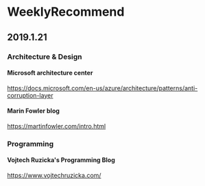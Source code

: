 # WeeklyRecommend


## 2019.1.21

### Architecture & Design

#### Microsoft architecture center
https://docs.microsoft.com/en-us/azure/architecture/patterns/anti-corruption-layer

#### Marin Fowler blog
https://martinfowler.com/intro.html

### Programming

#### Vojtech Ruzicka's Programming Blog
https://www.vojtechruzicka.com/
